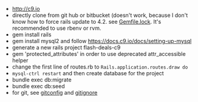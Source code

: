 * http://c9.io
* directly clone from git hub or bitbucket (doesn't work, because I don't know how to force rails update to 4.2. 
see [Gemfile.lock](gemfile_lock.md). It's recommended to use rbenv or rvm. 
* gem install rails
* gem install mysql2 and follow https://docs.c9.io/docs/setting-up-mysql
* generate a new rails project flash-deals-c9
* gem 'protected_attributes' in order to use deprecated attr_accessible helper
* change the first line of routes.rb to     `Rails.application.routes.draw do`
* `mysql-ctrl restart` and then create database for the project
* bundle exec db:migrate
* bundle exec db:seed
* for git, see [gitconfig](gitconfig.md) and [gitignore](gitignore.md)
